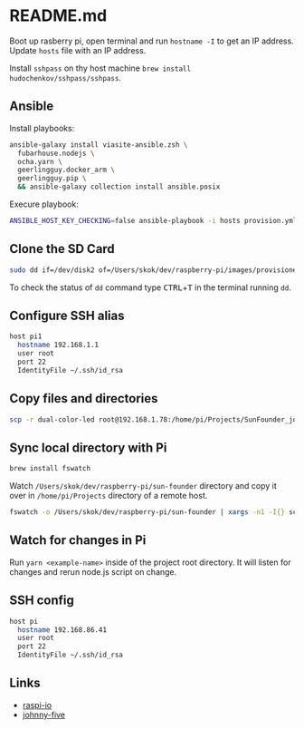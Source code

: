 # README.md

Boot up rasberry pi, open terminal and run `hostname -I`
to get an IP address. Update `hosts` file with an IP address.

Install `sshpass` on thу host machine `brew install hudochenkov/sshpass/sshpass`.

## Ansible

Install playbooks:

```sh
ansible-galaxy install viasite-ansible.zsh \
  fubarhouse.nodejs \
  ocha.yarn \
  geerlingguy.docker_arm \
  geerlingguy.pip \
  && ansible-galaxy collection install ansible.posix
```

Execure playbook:

```sh
ANSIBLE_HOST_KEY_CHECKING=false ansible-playbook -i hosts provision.yml
```

## Clone the SD Card

```sh
sudo dd if=/dev/disk2 of=/Users/skok/dev/raspberry-pi/images/provisioned-pi.img
```

To check the status of `dd` command type <kbd>CTRL</kbd>+<kbd>T</kbd> in the terminal running `dd`.

## Configure SSH alias

```sh
host pi1
  hostname 192.168.1.1
  user root
  port 22
  IdentityFile ~/.ssh/id_rsa
```

## Copy files and directories

```sh
scp -r dual-color-led root@192.168.1.78:/home/pi/Projects/SunFounder_johny5
```

## Sync local directory with Pi

```sh
brew install fswatch
```

Watch `/Users/skok/dev/raspberry-pi/sun-founder` directory and copy it over in
`/home/pi/Projects` directory of a remote host.

```sh
fswatch -o /Users/skok/dev/raspberry-pi/sun-founder | xargs -n1 -I{} scp -r /Users/skok/dev/raspberry-pi/sun-founder root@192.168.1.78:/home/pi/Projects
```

## Watch for changes in Pi

Run `yarn <example-name>` inside of the project root directory. It will listen for changes and rerun node.js script on change.

## SSH config

```sh
host pi
  hostname 192.168.86.41
  user root
  port 22
  IdentityFile ~/.ssh/id_rsa
```

## Links

- [raspi-io](https://github.com/nebrius/raspi-io)
- [johnny-five](https://github.com/rwaldron/johnny-five)
